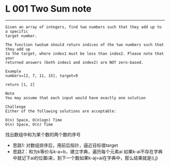# L 001 Two Sum note
 
--- 
 
``` 
Given an array of integers, find two numbers such that they add up to a specific
target number.

The function twoSum should return indices of the two numbers such that they add up 
to the target, where index1 must be less than index2. Please note that your 
returned answers (both index1 and index2) are NOT zero-based.

Example
numbers=[2, 7, 11, 15], target=9

return [1, 2]

Note
You may assume that each input would have exactly one solution

Challenge
Either of the following solutions are acceptable:

O(n) Space, O(nlogn) Time
O(n) Space, O(n) Time

```

找出数组中和为某个数的两个数的序号
- 思路1: 对数组排序后，用前后指针，逼近目标值target
- 思路2：和为k等价与k-a=b，建立字典，遍历每个元素ai
如果k-ai不存在字典中就记下ai的位置i来，到下一个数如果k-aj=ai在字典中，那么结果就是(i,j)
